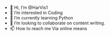 - 👋 Hi, I’m @HarVis1
- 👀 I’m interested in Coding 
- 🌱 I’m currently learning Python 
- 💞️ I’m looking to collaborate on content writing.
- 📫 How to reach me Via online means 

<!---
HarVis1/HarVis1 is a ✨ special ✨ repository because its `README.md` (this file) appears on your GitHub profile.
You can click the Preview link to take a look at your changes.
--->
